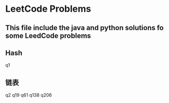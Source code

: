 # LeetCode Problems
## This file include the java and python solutions fo some LeedCode problems
## Hash
q1
## 链表
q2
q19
q61
q138
q206
